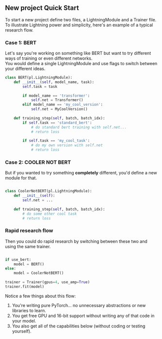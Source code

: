 ## New project Quick Start    
To start a new project define two files, a LightningModule and a Trainer file.    
To illustrate Lightning power and simplicity, here's an example of a typical research flow.    

### Case 1: BERT    
Let's say you're working on something like BERT but want to try different ways of training or even different networks.  
You would define a single LightningModule and use flags to switch between your different ideas.

```python
class BERT(pl.LightningModule):
    def __init__(self, model_name, task):
        self.task = task
    
        if model_name == 'transformer':
            self.net = Transformer()
        elif model_name == 'my_cool_version':
            self.net = MyCoolVersion()
            
    def training_step(self, batch, batch_idx):
        if self.task == 'standard_bert':
            # do standard bert training with self.net...
            # return loss
            
        if self.task == 'my_cool_task':
            # do my own version with self.net
            # return loss
```   

### Case 2: COOLER NOT BERT    
But if you wanted to try something **completely** different, you'd define a new module for that.

```python

class CoolerNotBERT(pl.LightningModule):
    def __init__(self):
        self.net = ...
        
    def training_step(self, batch, batch_idx):
        # do some other cool task
        # return loss   
```   

### Rapid research flow    
Then you could do rapid research by switching between these two and using the same trainer.

```python

if use_bert:
    model = BERT()
else:
    model = CoolerNotBERT()
    
trainer = Trainer(gpus=4, use_amp=True)
trainer.fit(model)
```

Notice a few things about this flow:   
1. You're writing pure PyTorch... no unnecessary abstractions or new libraries to learn.   
2. You get free GPU and 16-bit support without writing any of that code in your model.   
3. You also get all of the capabilities below (without coding or testing yourself).     
